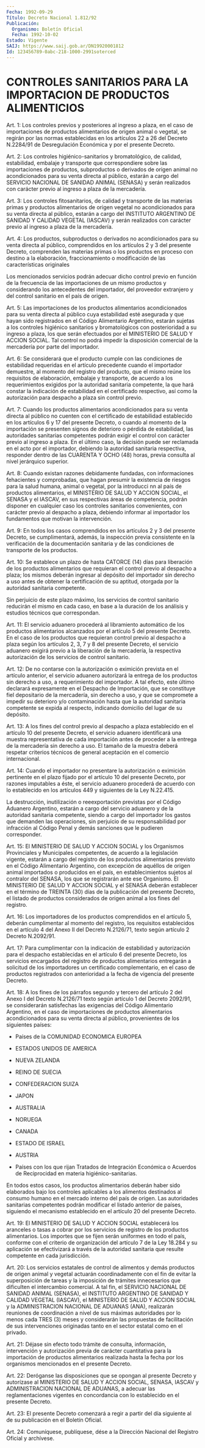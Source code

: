 ```yaml
---
Fecha: 1992-09-29
Título: Decreto Nacional 1.812/92
Publicación:
  Organismo: Boletín Oficial
  Fecha: 1992-10-02
Estado: Vigente
SAIJ: https://www.saij.gob.ar/DN19920001812
Id: 123456789-0abc-218-1000-2991soterced
---
```

# CONTROLES SANITARIOS PARA LA IMPORTACION DE PRODUCTOS ALIMENTICIOS

<a id="1"></a>
Art. 1: Los controles previos y posteriores al ingreso a plaza, en el  caso  de  importaciones  de productos alimentarios de origen animal o vegetal, se regirán por  las  normas  establecidas  en los artículos  22 a 26 del Decreto N.2284/91 de Desregulación Económica y por el presente Decreto.

<a id="2"></a>
Art. 2: Los controles higiénico-sanitarios y bromatológico, de calidad,  estabilidad,  embalaje  y  transporte  que correspondiere sobre las importaciones de productos, subproductos  o  derivados de origen  animal no acondicionados para su venta directa al  público, estarán a  cargo del SERVICIO NACIONAL DE SANIDAD ANIMAL (SENASA) y serán realizados  con  carácter  previo  al  ingreso  a plaza de la mercadería.

<a id="3"></a>
Art.  3: Los controles fitosanitarios, de calidad y transporte de las materias  primas  y productos alimentarios de origen vegetal no acondicionados para su  venta  directa  al  público,  estarán  a cargo   del  INSTITUTO  ARGENTINO  DE  SANIDAD  Y  CALIDAD  VEGETAL (IASCAV)  y serán realizados con carácter previo al ingreso a plaza de la mercadería.

<a id="4"></a>
Art. 4: Los productos, subproductos o derivados no acondicionados  para  su  venta directa al público, comprendidos en los artículos 2 y 3 del presente  Decreto,  comprenden las materias primas  o los productos en proceso con destino  a  la  elaboración, fraccionamiento  o  modificación  de las características originales

Los mencionados servicios podrán adecuar  dicho  control previo en función  de  la  frecuencia  de  las  importaciones  de  un   mismo productos  y  considerando  los  antecedentes  del  importador, del proveedor extranjero y del control sanitario en el país  de origen.

<a id="5"></a>
Art.  5:  Las  importaciones  de  los  productos  alimentarios acondicionados  para  su  venta directa al público cuya estabilidad esté  asegurada  y  que  hayan    sido  registrados  en  el  Código Alimentario Argentino, estarán sujetas  a  los  controles higiénico sanitarios  y  bromatológicos  con  posterioridad  a su  ingreso  a plaza,  los  que  serán  efectuados  por el MINISTERIO DE  SALUD  Y ACCION  SOCIAL.  Tal  control  no  podrá  impedir   la  disposición comercial de la mercadería por parte del importador.

<a id="6"></a>
Art.  6:  Se  considerará  que  el  producto  cumple  con  las condiciones  de  estabilidad  requeridas  en el artículo precedente cuando  el  importador  demuestre,  al  momento  del  registro  del producto,  que  el  mismo  reúne  los  requisitos  de  elaboración, embalaje  y  transporte, de acuerdo a los  requerimientos  exigidos por la autoridad  sanitaria  competente,  la  que  hará  constar la indicación  de  estabilidad en el certificado respectivo, así  como la  autorización  para    despacho  a  plaza  sin  control  previo.

<a id="7"></a>
Art.  7: Cuando los productos alimentarios acondicionados para su venta directa  al  público  no  cuenten  con  el  certificado de estabilidad  establecido  en  los  artículos  6  y  17 del presente Decreto, o cuando al momento de la importación se presenten  signos de  deterioro  o pérdida de estabilidad, las autoridades sanitarias competentes  podrán  exigir  el  control  con  carácter  previo  al ingreso  a  plaza.  En  el  último  caso,  la  decisión  puede  ser reclamada en  el  acto  por  el  importador,  debiendo la autoridad sanitaria respectiva, responder dentro de las CUARENTA  Y OCHO (48) horas, previa consulta al nivel jerárquico superior.

<a id="8"></a>
Art.  8:  Cuando  existan  razones  debidamente  fundadas, con informaciones  fehacientes  y  comprobadas,  que hagan presumir  la existencia de riesgos para la salud humana, animal  o  vegetal, por la  introducci  nn al país de productos alimentarios, el MINISTERIO DE SALUD Y ACCION SOCIAL, el SENASA y el IASCAV, en sus respectivas áreas  de  competencia,  podrán  disponer  en cualquier caso los controles sanitarios convenientes, con carácter  previo al despacho  a  plaza, debiendo informar al importador los fundamentos que motivan la intervención.

<a id="9"></a>
Art. 9: En todos los casos comprendidos en los artículos 2 y 3 del presente  Decreto,  se  cumplimentará,  además,  la  inspección previa    consistente   en  la  verificación  de  la  documentación sanitaria y de las condiciones  de  transporte  de  los  productos.

<a id="10"></a>
Art. 10: Se establece un plazo de hasta CATORCE (14) días para liberación  de  los productos alimentarios que requieran el control previo  al  despacho  a  plaza;  los  mismos  deberán  ingresar  al depósito del  importador  sin  derecho  a  uso  antes de obtener la certificación  de  su aptitud, otorgada por la autoridad  sanitaria competente.

Sin  perjuicio de este  plazo  máximo,  los  servicios  de  control sanitario  reducirán  el  mismo en cada caso, en base a la duración de los análisis y estudios técnicos que correspondan.

<a id="11"></a>
Art.  11:  El  servicio  aduanero  procederá  al  libramiento automático    de  los  productos  alimentarios  alcanzados  por  el artículo 5 del  presente  Decreto.  En el caso de los productos que requieran control previo al despacho  a  plaza  según los artículos 2,  3,  7  y  8 del presente Decreto, el servicio aduanero  exigirá previo a la liberación de la mercadería, la respectiva autorización de los servicios de control sanitario.

<a id="12"></a>
Art.  12:  De  no  contarse  con  la  autorización o eximición prevista en el artículo anterior, el servicio  aduanero  autorizará la entrega de los productos sin derecho a uso, a requerimiento  del importador.  A tal efecto, este último declarará expresamente en el Despacho de Importación,  que  se constituye fiel depositario de la mercadería, sin derecho a uso, y  que  se  compromete  a impedir su deterioro  y/o  contaminación  hasta  que  la  autoridad  sanitaria competente se expida al respecto, indicando domicilio del lugar  de su depósito.

<a id="13"></a>
Art.  13:  A  los fines del control previo al despacho a plaza establecido en el artículo  10  del  presente  Decreto, el servicio aduanero   identificará  una  muestra  representativa    de    cada importación  antes  de  proceder  a la entrega de la mercadería sin derecho a uso. El tamaño de la muestra  deberá  respetar  criterios técnicos  de  general  aceptación  en  el  comercio  internacional.

<a id="14"></a>
Art.  14: Cuando el importador no presentare la autorización o eximición pertinente  en  el  plazo  fijado  por el artículo 10 del presente  Decreto,  por  razones  imputables  a éste,  el  servicio aduanero procederá de acuerdo con lo establecido  en  los artículos 449 y siguientes de la Ley N.22.415.

La  destrucción, inutilización o reeexportación previstas  por  el Código  Aduanero Argentino, estarán a cargo del servicio aduanero y de  la  autoridad    sanitaria   competente,  siendo  a  cargo  del importador los gastos que demanden  las  operaciones, sin perjuicio de  su  responsabilidad  por  infracción al Código  Penal  y  demás sanciones que le pudieren corresponder.

<a id="15"></a>
Art.  15:  El  MINISTERIO  DE  SALUD  Y  ACCION  SOCIAL  y los Organismos Provinciales y Municipales competentes, de acuerdo a  la legislación  vigente, estarán a cargo del registro de los productos alimentarios previsto  en  el  Código  Alimentario  Argentino,  con excepción  de  aquéllos de origen animal importados o producidos en el país, en establecimientos  sujetos  al contralor del SENASA, los que se registrarán ante ese Organismo. El  MINISTERIO  DE  SALUD  Y ACCION  SOCIAL  y  el  SENASA  deberán  establecer en el término de TREINTA  (30)  días  de  la  publicación del presente  Decreto,  el listado de productos considerados  de origen animal a los fines del registro.

<a id="16"></a>
Art.  16: Los importadores de los productos comprendidos en el artículo 5,  deberán  cumplimentar  al  momento  del  registro, los requisitos  establecidos en el artículo 4 del Anexo II del  Decreto N.2126/71, texto según artículo 2 Decreto N.2092/91.

<a id="17"></a>
Art.  17: Para cumplimentar con la indicación de estabilidad y autorización  para  el  despacho  establecidas en el artículo 6 del presente  Decreto,  los  servicios  encargados    del  registro  de productos  alimentarios entregarán a solicitud de los  importadores un certificado  complementario, en el caso de productos registrados con anterioridad  a  la  fecha  de  vigencia  del presente Decreto.

<a id="18"></a>
Art.  18:  A  los  fines de los párrafos segundo y tercero del artículo 2 del Anexo I del  Decreto  N.2126/71 texto según artículo 1 del Decreto 2092/91, se considerarán  satisfechas  las exigencias del  Código  Alimentario Argentino, en el caso de importaciones  de productos alimentarios  acondicionados  para  su  venta  directa al público, provenientes de los siguientes países:

- Países de la COMUNIDAD ECONOMICA EUROPEA

- ESTADOS UNIDOS DE AMERICA

- NUEVA ZELANDA

- REINO DE SUECIA

- CONFEDERACION SUIZA

- JAPON

- AUSTRALIA

- NORUEGA

- CANADA

- ESTADO DE ISRAEL

- AUSTRIA

-  Países  con  los que rijan Tratados de Integración Económica  o Acuerdos  de  Reciprocidad   en  materia  higiénico-sanitarias.

En  todos estos casos, los productos  alimentarios  deberán  haber sido elaborados  bajo  los  controles  aplicables  a  los alimentos destinados  al  consumo  humano en el mercado interno del  país  de origen. Las autoridades sanitarias  competentes podrán modificar el listado anterior de países, siguiendo  el  mecanismo establecido en el artículo 20 del presente Decreto.

<a id="19"></a>
Art. 19: El MINISTERIO DE SALUD Y ACCION SOCIAL establecerá los aranceles  o  tasas  a  cobrar por los servicios de registro de los productos alimentarios. Los  importes  que se fijen serán uniformes en  todo  el  país, conforme con el criterio  de  organización  del artículo 7 de la  Ley  18.284  y  su  aplicación  se efectivizará a través  de  la autoridad sanitaria que resulte competente  en  cada jurisdicción.

<a id="20"></a>
Art.  20:  Los  servicios  estatales de control de alimentos y demás productos de origen animal y vegetal actuarán coordinadamente con el fin de evitar  la  superposición de tareas y la  imposición  de  trámites  innecesarios  que    dificulten    el intercambio  comercial.  A tal fin, el SERVICIO NACIONAL DE SANIDAD ANIMAL  (SENASA),  el INSTITUTO  ARGENTINO  DE  SANIDAD  Y  CALIDAD VEGETAL (IASCAV), el  MINISTERIO  DE  SALUD  Y  ACCION  SOCIAL y la ADMINISTRACION  NACIONAL DE ADUANAS (ANA), realizarán reuniones  de coordinación a nivel  de  sus máximas autoridades por lo menos cada TRES (3) meses y considerarán  las  propuestas  de  facilitación de sus  intervenciones originadas tanto en el sector estatal  como  en el privado.

<a id="21"></a>
Art. 21: Déjase sin efecto todo trámite de consulta, información,    intervención  y  autorización  previa  de  carácter cuantitativa  para    la   importación  de  productos  alimentarios realizada  hasta la fecha por  los  organismos  mencionados  en  el presente Decreto.

<a id="22"></a>
Art. 22: Deróganse las disposiciones que se opongan al presente Decreto  y  autorízase  al  MINISTERIO  DE  SALUD  Y ACCION SOCIAL, SENASA, IASCAV y ADMINISTRACION NACIONAL DE ADUANAS,  a adecuar las reglamentaciones vigentes en concordancia con lo establecido  en el presente Decreto.

<a id="23"></a>
Art. 23: El presente Decreto comenzará a regir a partir del día siguiente al de su publicación en el Boletín Oficial.

<a id="24"></a>
Art. 24: Comuníquese, publíquese, dése a la Dirección Nacional del Registro Oficial y archívese.
